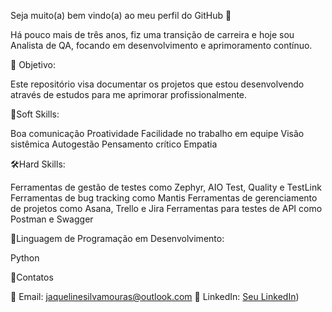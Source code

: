 Seja muito(a) bem vindo(a) ao meu perfil do GitHub 👋



Há pouco mais de três anos, fiz uma transição de carreira e hoje sou Analista de QA, focando em desenvolvimento e aprimoramento contínuo.



🎯 Objetivo:


Este repositório visa documentar os projetos que estou desenvolvendo através de estudos para me aprimorar profissionalmente. 



🤝Soft Skills:

Boa comunicação
Proatividade
Facilidade no trabalho em equipe
Visão sistêmica
Autogestão
Pensamento crítico
Empatia



🛠️Hard Skills:

Ferramentas de gestão de testes como Zephyr, AIO Test, Quality e TestLink
Ferramentas de bug tracking como Mantis
Ferramentas de gerenciamento de projetos como Asana, Trello e Jira
Ferramentas para testes de API como Postman e Swagger



🐍Linguagem de Programação em Desenvolvimento:

Python



📱Contatos

📧 Email: jaquelinesilvamouras@outlook.com
🔗 LinkedIn: [Seu LinkedIn](https://[www.linkedin.com/in/jaquemoura/))

